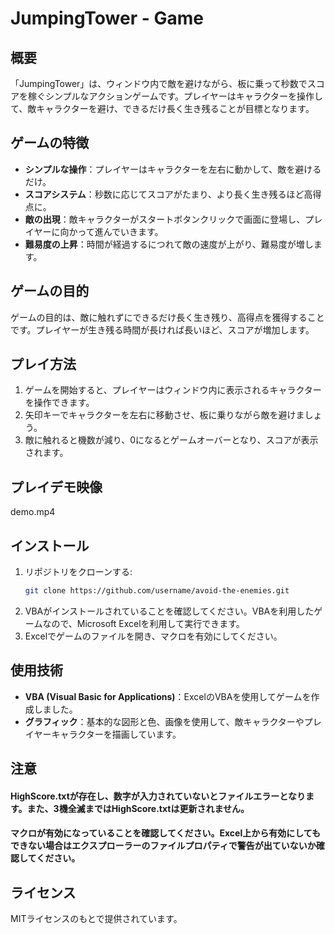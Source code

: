 # JumpingTower - Game

## 概要
「JumpingTower」は、ウィンドウ内で敵を避けながら、板に乗って秒数でスコアを稼ぐシンプルなアクションゲームです。プレイヤーはキャラクターを操作して、敵キャラクターを避け、できるだけ長く生き残ることが目標となります。

## ゲームの特徴
- **シンプルな操作**：プレイヤーはキャラクターを左右に動かして、敵を避けるだけ。
- **スコアシステム**：秒数に応じてスコアがたまり、より長く生き残るほど高得点に。
- **敵の出現**：敵キャラクターがスタートボタンクリックで画面に登場し、プレイヤーに向かって進んでいきます。
- **難易度の上昇**：時間が経過するにつれて敵の速度が上がり、難易度が増します。

## ゲームの目的
ゲームの目的は、敵に触れずにできるだけ長く生き残り、高得点を獲得することです。プレイヤーが生き残る時間が長ければ長いほど、スコアが増加します。

## プレイ方法
1. ゲームを開始すると、プレイヤーはウィンドウ内に表示されるキャラクターを操作できます。
2. 矢印キーでキャラクターを左右に移動させ、板に乗りながら敵を避けましょう。
3. 敵に触れると機数が減り、0になるとゲームオーバーとなり、スコアが表示されます。

## プレイデモ映像
demo.mp4

## インストール
1. リポジトリをクローンする:
   ```bash
   git clone https://github.com/username/avoid-the-enemies.git
   ```
2. VBAがインストールされていることを確認してください。VBAを利用したゲームなので、Microsoft Excelを利用して実行できます。
3. Excelでゲームのファイルを開き、マクロを有効にしてください。

## 使用技術
- **VBA (Visual Basic for Applications)**：ExcelのVBAを使用してゲームを作成しました。
- **グラフィック**：基本的な図形と色、画像を使用して、敵キャラクターやプレイヤーキャラクターを描画しています。

## **注意**
#### HighScore.txtが存在し、数字が入力されていないとファイルエラーとなります。また、3機全滅まではHighScore.txtは更新されません。
#### マクロが有効になっていることを確認してください。Excel上から有効にしてもできない場合はエクスプローラーのファイルプロパティで警告が出ていないか確認してください。

## ライセンス
MITライセンスのもとで提供されています。
